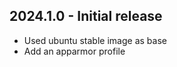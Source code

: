 <!-- https://developers.home-assistant.io/docs/add-ons/presentation#keeping-a-changelog -->

## 2024.1.0 - Initial release

- Used ubuntu stable image as base
- Add an apparmor profile
